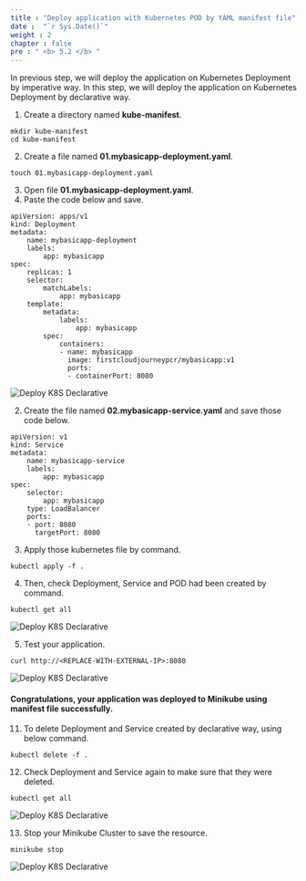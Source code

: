 ```yaml
---
title : "Deploy application with Kubernetes POD by YAML manifest file"
date :  "`r Sys.Date()`" 
weight : 2 
chapter : false
pre : " <b> 5.2 </b> "
---
```

In previous step, we will deploy the application on Kubernetes Deployment by imperative way. In this step, we will deploy the application on Kubernetes Deployment by declarative way.
1. Create a directory named **kube-manifest**.
```
mkdir kube-manifest
cd kube-manifest
```
2. Create a file named **01.mybasicapp-deployment.yaml**.
```
touch 01.mybasicapp-deployment.yaml
```
3. Open file **01.mybasicapp-deployment.yaml**.
4. Paste the code below and save.
```
apiVersion: apps/v1
kind: Deployment
metadata:
    name: mybasicapp-deployment
    labels:
        app: mybasicapp
spec:
    replicas: 1
    selector:
        matchLabels:
            app: mybasicapp
    template:
        metadata:
            labels:
                app: mybasicapp
        spec:
            containers:
            - name: mybasicapp
              image: firstcloudjourneypcr/mybasicapp:v1
              ports: 
              - containerPort: 8080
```

![Deploy K8S Declarative](../../images/5.deployapptok8s/5.3.deployk8sdeclarative/5.3.1.deployk8sdeclarative.png?pc=90pt)

2. Create the file named **02.mybasicapp-service.yaml** and save those code below.
```
apiVersion: v1
kind: Service
metadata:
    name: mybasicapp-service
    labels:
        app: mybasicapp
spec:
    selector:
        app: mybasicapp
    type: LoadBalancer
    ports:
    - port: 8080
      targetPort: 8080
```
3. Apply those kubernetes file by command.
```
kubectl apply -f .
```

4. Then, check Deployment, Service and POD had been created by command.
```
kubectl get all
```
![Deploy K8S Declarative](../../images/5.deployapptok8s/5.3.deployk8sdeclarative/5.3.3.deployk8sdeclarative.png?pc=90pt)

5. Test your application.
```
curl http://<REPLACE-WITH-EXTERNAL-IP>:8080
```
![Deploy K8S Declarative](../../images/5.deployapptok8s/5.3.deployk8sdeclarative/5.3.4.deployk8sdeclarative.png?pc=90pt)

#### Congratulations, your application was deployed to Minikube using manifest file successfully.

11. To delete Deployment and Service created by declarative way, using below command.
```
kubectl delete -f .
```

12. Check Deployment and Service again to make sure that they were deleted.
```
kubectl get all
```

![Deploy K8S Declarative](../../images/5.deployapptok8s/5.3.deployk8sdeclarative/5.3.5.deployk8sdeclarative.png?pc=90pt)

13. Stop your Minikube Cluster to save the resource.
```
minikube stop
```

![Deploy K8S Declarative](../../images/5.deployapptok8s/5.3.deployk8sdeclarative/5.3.6.deployk8sdeclarative.png?pc=90pt)

